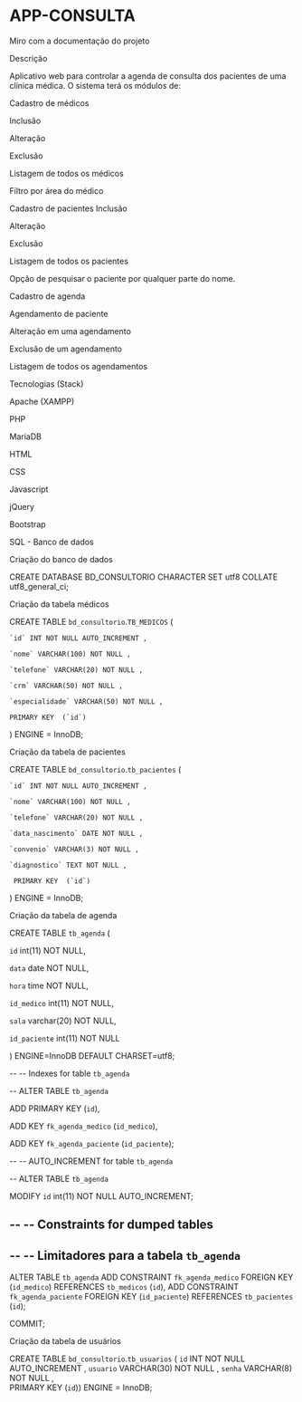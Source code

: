 # APP-CONSULTA
Miro com a documentação do projeto


Descrição

Aplicativo web para controlar a agenda de consulta dos pacientes de uma clínica médica. O sistema terá os módulos de:


Cadastro de médicos

Inclusão

Alteração

Exclusão

Listagem de todos os médicos

Filtro por área do médico

Cadastro de pacientes
Inclusão

Alteração

Exclusão

Listagem de todos os pacientes

Opção de pesquisar o paciente por qualquer parte do nome.

Cadastro de agenda

Agendamento de paciente

Alteração em uma agendamento

Exclusão de um agendamento

Listagem de todos os agendamentos

Tecnologias (Stack)

Apache (XAMPP)

PHP

MariaDB

HTML

CSS

Javascript

jQuery

Bootstrap

SQL - Banco de dados



Criação do banco de dados

CREATE DATABASE BD_CONSULTORIO CHARACTER SET utf8 COLLATE utf8_general_ci;

Criação da tabela médicos

CREATE TABLE `bd_consultorio`.`TB_MEDICOS` ( 

    `id` INT NOT NULL AUTO_INCREMENT , 
    
    `nome` VARCHAR(100) NOT NULL ,  
    
    `telefone` VARCHAR(20) NOT NULL ,  
    
    `crm` VARCHAR(50) NOT NULL ,  
    
    `especialidade` VARCHAR(50) NOT NULL ,
    
    PRIMARY KEY  (`id`)
) 
ENGINE = InnoDB;

Criação da tabela de pacientes

CREATE TABLE `bd_consultorio`.`tb_pacientes` ( 

    `id` INT NOT NULL AUTO_INCREMENT ,  
    
    `nome` VARCHAR(100) NOT NULL ,  
    
    `telefone` VARCHAR(20) NOT NULL ,  
    
    `data_nascimento` DATE NOT NULL ,  
    
    `convenio` VARCHAR(3) NOT NULL ,  
    
    `diagnostico` TEXT NOT NULL ,   
    
     PRIMARY KEY  (`id`)
) 
ENGINE = InnoDB;

Criação da tabela de agenda

CREATE TABLE `tb_agenda` (

  `id` int(11) NOT NULL,
  
  `data` date NOT NULL,
  
  `hora` time NOT NULL,
  
  `id_medico` int(11) NOT NULL,
  
  `sala` varchar(20) NOT NULL,
  
  `id_paciente` int(11) NOT NULL
  
) ENGINE=InnoDB DEFAULT CHARSET=utf8;


--
-- Indexes for table `tb_agenda`

--
ALTER TABLE `tb_agenda`

  ADD PRIMARY KEY (`id`),
  
  ADD KEY `fk_agenda_medico` (`id_medico`),
  
  ADD KEY `fk_agenda_paciente` (`id_paciente`);
  

--
-- AUTO_INCREMENT for table `tb_agenda`

--
ALTER TABLE `tb_agenda`

  MODIFY `id` int(11) NOT NULL AUTO_INCREMENT;
  

--
-- Constraints for dumped tables
--

--
-- Limitadores para a tabela `tb_agenda`
--
ALTER TABLE `tb_agenda`
  ADD CONSTRAINT `fk_agenda_medico` 
  FOREIGN KEY (`id_medico`)
  REFERENCES `tb_medicos` (`id`),
  ADD CONSTRAINT `fk_agenda_paciente`
  FOREIGN KEY (`id_paciente`)
  REFERENCES `tb_pacientes` (`id`);
  
COMMIT;

Criação da tabela de usuários

CREATE TABLE `bd_consultorio`.`tb_usuarios` ( `id` INT NOT NULL AUTO_INCREMENT , 
`usuario` VARCHAR(30) NOT NULL , 
`senha` VARCHAR(8) NOT NULL ,  
PRIMARY KEY  (`id`)) ENGINE = InnoDB;
